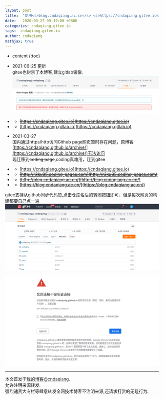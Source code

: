```yaml
---
layout: post
title:  "使用<s>blog.cndaqiang.ac.cn</s> <s>https://cndaqiang.gitee.io</s>https://cndaqiang.gitlab.io辅助Github page访问"
date:   2020-03-27 09:19:00 +0800
categories: cndaqiang.gitee.io
tags:  cndaqiang.gitee.io
author: cndaqiang
mathjax: true
---
```

* content
{:toc}


- 2021-06-25 更新<br>
gitee也封禁了本博客,建立gitlab镜像.
![](/uploads/2020/12/gitee.png)
- - ~~[https://cndaqiang.gitee.io](https://cndaqiang.gitee.io)~~
- - [https://cndaqiang.gitlab.io](https://cndaqiang.gitlab.io)

- 2021-03-27<br>
国内通过https/http访问Github page网页暂时存在问题，原博客[https://cndaqiang.github.io/archive/](https://cndaqiang.github.io/archive/)无法访问<br>
现迁移到~~coding page~~,coding真难用，迁到gitee 
- - [https://cndaqiang.gitee.io](https://cndaqiang.gitee.io)
- - ~~[http://r3ku95.coding-pages.com](http://r3ku95.coding-pages.com)~~
- - ~~[http://blog.cndaqiang.ac.cn/](http://blog.cndaqiang.ac.cn/)~~ 
- - ~~[https://blog.cndaqiang.ac.cn/](https://blog.cndaqiang.ac.cn/)~~


gitee支持从github同步代码赞,点击仓库名后的转圈按钮即可，但是每次网页的构建都要自己点一遍
![](/uploads/2020/03/gitee.png)

![](/uploads/2020/03/https.png)




------
本文首发于[我的博客@cndaqiang](https://cndaqiang.github.io/).<br>
允许注明来源转发.<br>
强烈谴责大专栏等肆意转发全网技术博客不注明来源,还请求打赏的无耻行为.
